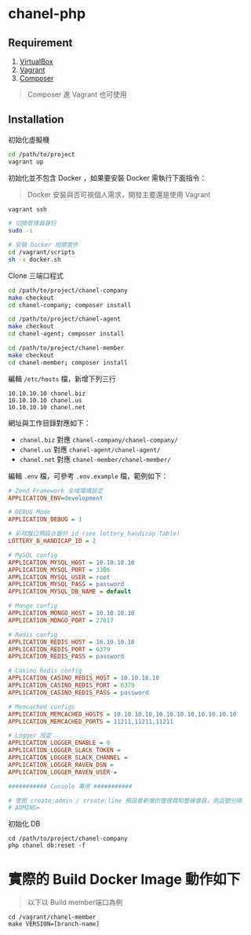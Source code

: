 chanel-php
==========

Requirement
-----------

1. [VirtualBox](https://www.virtualbox.org/)
2. [Vagrant](https://www.vagrantup.com/)
3. [Composer](https://getcomposer.org/)

> Composer 進 Vagrant 也可使用

Installation
------------

初始化虛擬機

```bash
cd /path/to/project
vagrant up
```

初始化並不包含 Docker ，如果要安裝 Docker 需執行下面指令：

> Docker 安裝與否可視個人需求，開發主要還是使用 Vagrant

```bash
vagrant ssh

# 切換管理員身份
sudo -i

# 安裝 Docker 相關套件
cd /vagrant/scripts
sh -x docker.sh
```

Clone 三端口程式

```bash
cd /path/to/project/chanel-company
make checkout
cd chanel-company; composer install

cd /path/to/project/chanel-agent
make checkout
cd chanel-agent; composer install

cd /path/to/project/chanel-member
make checkout
cd chanel-member; composer install
```

編輯 `/etc/hosts` 檔，新增下列三行

```
10.10.10.10 chanel.biz
10.10.10.10 chanel.us
10.10.10.10 chanel.net
```

網址與工作目錄對應如下：

- `chanel.biz` 對應 `chanel-company/chanel-company/`
- `chanel.us` 對應 `chanel-agent/chanel-agent/`
- `chanel.net` 對應 `chanel-member/chanel-member/`

編輯 `.env` 檔，可參考 `.env.example` 檔，範例如下：

```ini
# Zend Framework 全域環境設定
APPLICATION_ENV=development

# DEBUG Mode
APPLICATION_DEBUG = 1

# 彩球盤口預設Ｂ盤的 id (see lottery_handicap Table)
LOTTERY_B_HANDICAP_ID = 2

# MySQL config
APPLICATION_MYSQL_HOST = 10.10.10.10
APPLICATION_MYSQL_PORT = 3306
APPLICATION_MYSQL_USER = root
APPLICATION_MYSQL_PASS = password
APPLICATION_MYSQL_DB_NAME = default

# Mongo config
APPLICATION_MONGO_HOST = 10.10.10.10
APPLICATION_MONGO_PORT = 27017

# Redis config
APPLICATION_REDIS_HOST = 10.10.10.10
APPLICATION_REDIS_PORT = 6379
APPLICATION_REDIS_PASS = password

# Casino Redis config
APPLICATION_CASINO_REDIS_HOST = 10.10.10.10
APPLICATION_CASINO_REDIS_PORT = 6379
APPLICATION_CASINO_REDIS_PASS = password

# Memcached configs
APPLICATION_MEMCACHED_HOSTS = 10.10.10.10,10.10.10.10,10.10.10.10
APPLICATION_MEMCACHED_PORTS = 11211,11211,11211

# Logger 設定
APPLICATION_LOGGER_ENABLE = 0
APPLICATION_LOGGER_SLACK_TOKEN =
APPLICATION_LOGGER_SLACK_CHANNEL =
APPLICATION_LOGGER_RAVEN_DSN =
APPLICATION_LOGGER_RAVEN_USER =

########### Console 專用 ###########

# 使用 create:admin / create:line 預設會新增的管理員和整線會員，用逗號分隔
# ADMINS=
```

初始化 DB

```
cd /path/to/project/chanel-company
php chanel db:reset -f
```

# 實際的 Build Docker Image 動作如下

> 以下以 Build member端口為例

```
cd /vagrant/chanel-member
make VERSION=[branch-name]
```
